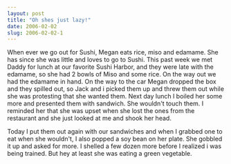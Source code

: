 ```yaml
---
layout: post
title: "Oh shes just lazy!"
date: 2006-02-02
slug: 2006-02-02-1
---
```


When ever we go out for Sushi, Megan eats rice, miso and edamame.  She has since she was little and loves to go to Sushi. This past week we met Daddy for lunch at our favorite Sushi Harbor, and they were late with the edamame, so she had 2 bowls of Miso and some rice.  On the way out we had the edamame in hand.  On the way to the car Megan dropped the box and they spilled out, so Jack and i picked them up and threw them out while she was protesting that she wanted them.  Next day lunch I boiled her some more and presented them with sandwich.  She wouldn&apos;t touch them.  I reminded her that she was upset when she lost the ones from the restaurant and she just looked at me and shook her head.  

Today I put them out again with our sandwiches and when I grabbed one to eat  when she wouldn&apos;t, I also popped a soy bean on her plate.  She gobbled it up and asked for more.  I shelled a few dozen more before I realized i was being trained.  But hey at least she was eating a green vegetable.

